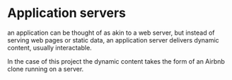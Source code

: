 # Application servers

an application can be thought of as akin to a web server, but instead of serving web pages
or static data, an application server delivers dynamic content, usually interactable.

In the case of this project the dynamic content takes the form of an Airbnb clone running on a server.


